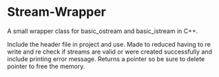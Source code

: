# Stream-Wrapper
A small wrapper class for basic_ostream and basic_istream in C++.

Include the header file in project and use.
Made to reduced having to re write and re check if streams are valid or were created successfully and include printing error message.
Returns a pointer so be sure to delete pointer to free the memory.
